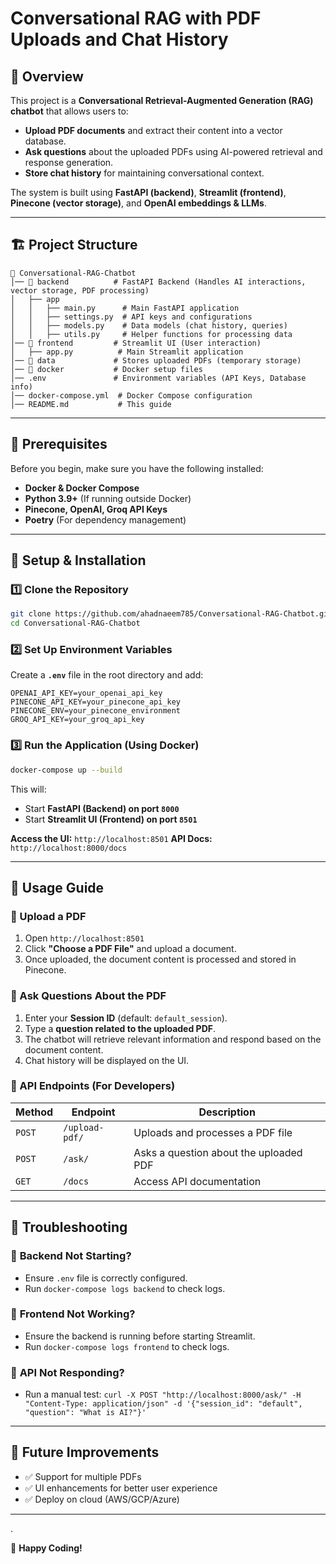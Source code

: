 # Conversational RAG with PDF Uploads and Chat History

## 📌 Overview
This project is a **Conversational Retrieval-Augmented Generation (RAG) chatbot** that allows users to:
- **Upload PDF documents** and extract their content into a vector database.
- **Ask questions** about the uploaded PDFs using AI-powered retrieval and response generation.
- **Store chat history** for maintaining conversational context.

The system is built using **FastAPI (backend)**, **Streamlit (frontend)**, **Pinecone (vector storage)**, and **OpenAI embeddings & LLMs**.

---

## 🏗️ Project Structure
```plaintext
📂 Conversational-RAG-Chatbot
│── 📂 backend          # FastAPI Backend (Handles AI interactions, vector storage, PDF processing)
│   ├── app
│   │   ├── main.py      # Main FastAPI application
│   │   ├── settings.py  # API keys and configurations
│   │   ├── models.py    # Data models (chat history, queries)
│   │   ├── utils.py     # Helper functions for processing data
│── 📂 frontend         # Streamlit UI (User interaction)
│   ├── app.py          # Main Streamlit application
│── 📂 data             # Stores uploaded PDFs (temporary storage)
│── 📂 docker           # Docker setup files
│── .env               # Environment variables (API Keys, Database info)
│── docker-compose.yml  # Docker Compose configuration
│── README.md           # This guide
```

---

## 🔧 Prerequisites
Before you begin, make sure you have the following installed:

- **Docker & Docker Compose**
- **Python 3.9+** (If running outside Docker)
- **Pinecone, OpenAI, Groq API Keys**
- **Poetry** (For dependency management)

---

## 🚀 Setup & Installation
### **1️⃣ Clone the Repository**
```sh
git clone https://github.com/ahadnaeem785/Conversational-RAG-Chatbot.git
cd Conversational-RAG-Chatbot
```

### **2️⃣ Set Up Environment Variables**
Create a **`.env`** file in the root directory and add:
```plaintext
OPENAI_API_KEY=your_openai_api_key
PINECONE_API_KEY=your_pinecone_api_key
PINECONE_ENV=your_pinecone_environment
GROQ_API_KEY=your_groq_api_key
```

### **3️⃣ Run the Application (Using Docker)**
```sh
docker-compose up --build
```
This will:
- Start **FastAPI (Backend) on port `8000`**
- Start **Streamlit UI (Frontend) on port `8501`**

**Access the UI:** `http://localhost:8501`
**API Docs:** `http://localhost:8000/docs`


---

## 📌 Usage Guide
### **🔹 Upload a PDF**
1. Open `http://localhost:8501`
2. Click **"Choose a PDF File"** and upload a document.
3. Once uploaded, the document content is processed and stored in Pinecone.

### **🔹 Ask Questions About the PDF**
1. Enter your **Session ID** (default: `default_session`).
2. Type a **question related to the uploaded PDF**.
3. The chatbot will retrieve relevant information and respond based on the document content.
4. Chat history will be displayed on the UI.

### **🔹 API Endpoints (For Developers)**
| Method | Endpoint          | Description |
|--------|-----------------|-------------|
| `POST` | `/upload-pdf/`   | Uploads and processes a PDF file |
| `POST` | `/ask/`          | Asks a question about the uploaded PDF |
| `GET`  | `/docs`          | Access API documentation |


---

## 🎯 Troubleshooting
### 🔹 **Backend Not Starting?**
- Ensure `.env` file is correctly configured.
- Run `docker-compose logs backend` to check logs.

### 🔹 **Frontend Not Working?**
- Ensure the backend is running before starting Streamlit.
- Run `docker-compose logs frontend` to check logs.

### 🔹 **API Not Responding?**
- Run a manual test: `curl -X POST "http://localhost:8000/ask/" -H "Content-Type: application/json" -d '{"session_id": "default", "question": "What is AI?"}'`

---

## 📌 Future Improvements
- ✅ Support for multiple PDFs
- ✅ UI enhancements for better user experience
- ✅ Deploy on cloud (AWS/GCP/Azure)

---
.

🚀 **Happy Coding!**

